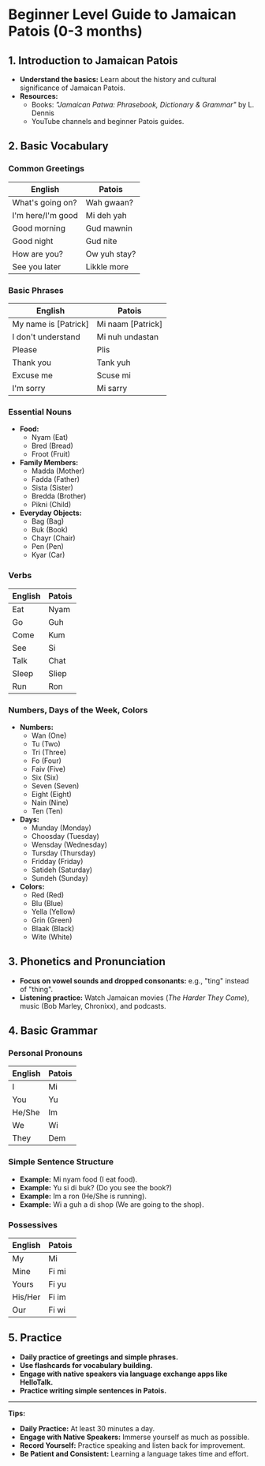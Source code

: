 # Beginner Level Guide to Jamaican Patois (0-3 months)

## 1. Introduction to Jamaican Patois
- **Understand the basics:** Learn about the history and cultural significance of Jamaican Patois.
- **Resources:** 
  - Books: *"Jamaican Patwa: Phrasebook, Dictionary & Grammar"* by L. Dennis
  - YouTube channels and beginner Patois guides.

## 2. Basic Vocabulary

### Common Greetings
| English         | Patois         |
|-----------------|----------------|
| What's going on?| Wah gwaan?     |
| I'm here/I'm good| Mi deh yah    |
| Good morning    | Gud mawnin     |
| Good night      | Gud nite       |
| How are you?    | Ow yuh stay?   |
| See you later   | Likkle more    |

### Basic Phrases
| English             | Patois               |
|---------------------|----------------------|
| My name is [Patrick]| Mi naam [Patrick]    |
| I don't understand  | Mi nuh undastan      |
| Please              | Plis                 |
| Thank you           | Tank yuh             |
| Excuse me           | Scuse mi             |
| I'm sorry           | Mi sarry             |

### Essential Nouns
- **Food:** 
  - Nyam (Eat)
  - Bred (Bread)
  - Froot (Fruit)
- **Family Members:** 
  - Madda (Mother)
  - Fadda (Father)
  - Sista (Sister)
  - Bredda (Brother)
  - Pikni (Child)
- **Everyday Objects:** 
  - Bag (Bag)
  - Buk (Book)
  - Chayr (Chair)
  - Pen (Pen)
  - Kyar (Car)

### Verbs
| English | Patois |
|---------|--------|
| Eat     | Nyam   |
| Go      | Guh    |
| Come    | Kum    |
| See     | Si     |
| Talk    | Chat   |
| Sleep   | Sliep  |
| Run     | Ron    |

### Numbers, Days of the Week, Colors
- **Numbers:**
  - Wan (One)
  - Tu (Two)
  - Tri (Three)
  - Fo (Four)
  - Faiv (Five)
  - Six (Six)
  - Seven (Seven)
  - Eight (Eight)
  - Nain (Nine)
  - Ten (Ten)
- **Days:**
  - Munday (Monday)
  - Choosday (Tuesday)
  - Wensday (Wednesday)
  - Tursday (Thursday)
  - Fridday (Friday)
  - Satideh (Saturday)
  - Sundeh (Sunday)
- **Colors:**
  - Red (Red)
  - Blu (Blue)
  - Yella (Yellow)
  - Grin (Green)
  - Blaak (Black)
  - Wite (White)

## 3. Phonetics and Pronunciation
- **Focus on vowel sounds and dropped consonants:** e.g., "ting" instead of "thing".
- **Listening practice:** Watch Jamaican movies (*The Harder They Come*), music (Bob Marley, Chronixx), and podcasts.

## 4. Basic Grammar

### Personal Pronouns
| English | Patois |
|---------|--------|
| I       | Mi     |
| You     | Yu     |
| He/She  | Im     |
| We      | Wi     |
| They    | Dem    |

### Simple Sentence Structure
- **Example:** Mi nyam food (I eat food).
- **Example:** Yu si di buk? (Do you see the book?)
- **Example:** Im a ron (He/She is running).
- **Example:** Wi a guh a di shop (We are going to the shop).

### Possessives
| English | Patois |
|---------|--------|
| My      | Mi     |
| Mine    | Fi mi  |
| Yours   | Fi yu  |
| His/Her | Fi im  |
| Our     | Fi wi  |

## 5. Practice
- **Daily practice of greetings and simple phrases.**
- **Use flashcards for vocabulary building.**
- **Engage with native speakers via language exchange apps like HelloTalk.**
- **Practice writing simple sentences in Patois.**

---

**Tips:**
- **Daily Practice:** At least 30 minutes a day.
- **Engage with Native Speakers:** Immerse yourself as much as possible.
- **Record Yourself:** Practice speaking and listen back for improvement.
- **Be Patient and Consistent:** Learning a language takes time and effort. 
